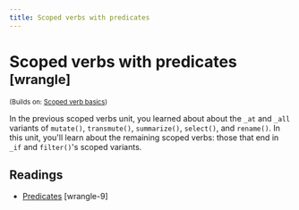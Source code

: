 ```yaml
---
title: Scoped verbs with predicates
---
```


<!-- Generated automatically from manip-scoped-2.yml. Do not edit by hand -->

# Scoped verbs with predicates <small class='wrangle'>[wrangle]</small>
<small>(Builds on: [Scoped verb basics](manip-scoped.md))</small>

In the previous scoped verbs unit, you learned about about the `_at` and `_all` 
variants of `mutate()`, `transmute()`, `summarize()`, `select()`, and `rename()`.
In this unit, you'll learn about the remaining scoped verbs: those that end in
`_if` and `filter()`'s scoped variants.

## Readings

  * [Predicates](https://dcl-wrangle.stanford.edu/scoped_predicate.html) [wrangle-9]


